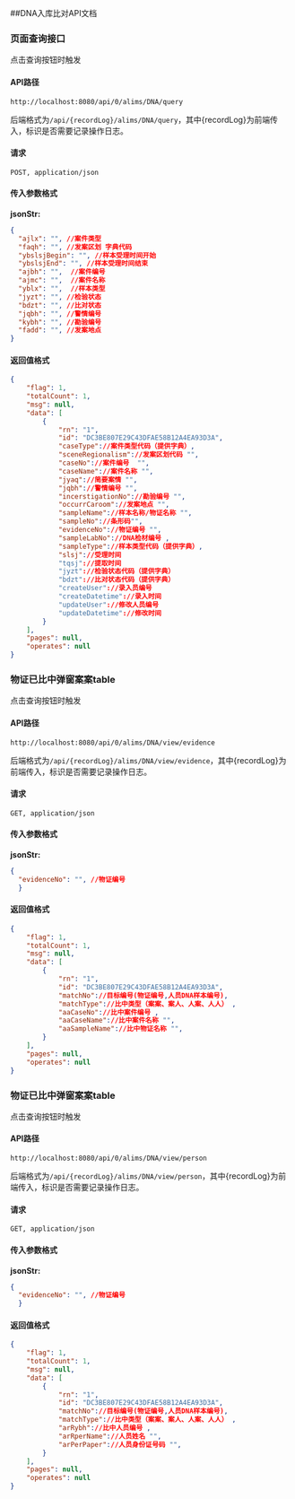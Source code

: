 ##DNA入库比对API文档

### 页面查询接口

点击查询按钮时触发

#### API路径

```http
http://localhost:8080/api/0/alims/DNA/query
```

后端格式为`/api/{recordLog}/alims/DNA/query`，其中{recordLog}为前端传入，标识是否需要记录操作日志。

#### 请求

```
POST, application/json
```

#### 传入参数格式
**jsonStr:**
```json
{
  "ajlx": "", //案件类型
  "faqh": "", //发案区划 字典代码
  "ybslsjBegin": "", //样本受理时间开始
  "ybslsjEnd": "", //样本受理时间结束
  "ajbh": "",  //案件编号
  "ajmc": "",  //案件名称
  "yblx": "",  //样本类型
  "jyzt": "", //检验状态
  "bdzt": "", //比对状态
  "jqbh": "", //警情编号
  "kybh": "", //勘验编号
  "fadd": "", //发案地点
}
```

#### 返回值格式

```json
{
    "flag": 1,
    "totalCount": 1,
    "msg": null,
    "data": [
		{
			"rn": "1",
			"id": "DC3BE807E29C43DFAE58B12A4EA93D3A",
			"caseType"://案件类型代码（提供字典）,
			"sceneRegionalism"://发案区划代码 "",
			"caseNo"://案件编号  "",
			"caseName"://案件名称 "",
			"jyaq"://简要案情 "",
			"jqbh"://警情编号 "",
			"incerstigationNo"://勘验编号 "",
			"occurrCaroom"://发案地点 "",
			"sampleName"://样本名称/物证名称 "",
			"sampleNo"://条形码"",
			"evidenceNo"://物证编号 "",
			"sampleLabNo"://DNA检材编号 ,
			"sampleType"://样本类型代码（提供字典）,
			"slsj"://受理时间
			"tqsj"://提取时间
			"jyzt"://检验状态代码（提供字典）
			"bdzt"://比对状态代码（提供字典）
			"createUser"://录入员编号
			"createDatetime"://录入时间
			"updateUser"://修改人员编号
			"updateDatetime"://修改时间
		}
    ],
    "pages": null,
    "operates": null
}
```


### 物证已比中弹窗案案table

点击查询按钮时触发

#### API路径

```http
http://localhost:8080/api/0/alims/DNA/view/evidence
```

后端格式为`/api/{recordLog}/alims/DNA/view/evidence`，其中{recordLog}为前端传入，标识是否需要记录操作日志。

#### 请求

```
GET, application/json
```

#### 传入参数格式
**jsonStr:**
```json
{
  "evidenceNo": "", //物证编号
  }
```

#### 返回值格式

```json
{
    "flag": 1,
    "totalCount": 1,
    "msg": null,
    "data": [
		{
			"rn": "1",
			"id": "DC3BE807E29C43DFAE58B12A4EA93D3A",
			"matchNo"://目标编号(物证编号,人员DNA样本编号),
			"matchType"://比中类型（案案、案人、人案、人人） ,
			"aaCaseNo"://比中案件编号 ,
			"aaCaseName"://比中案件名称 "",
			"aaSampleName"://比中物证名称 "",
		}
    ],
    "pages": null,
    "operates": null
}
```

### 物证已比中弹窗案案table

点击查询按钮时触发

#### API路径

```http
http://localhost:8080/api/0/alims/DNA/view/person
```

后端格式为`/api/{recordLog}/alims/DNA/view/person`，其中{recordLog}为前端传入，标识是否需要记录操作日志。

#### 请求

```
GET, application/json
```

#### 传入参数格式
**jsonStr:**
```json
{
  "evidenceNo": "", //物证编号
  }
```

#### 返回值格式

```json
{
    "flag": 1,
    "totalCount": 1,
    "msg": null,
    "data": [
		{
			"rn": "1",
			"id": "DC3BE807E29C43DFAE58B12A4EA93D3A",
			"matchNo"://目标编号(物证编号,人员DNA样本编号),
			"matchType"://比中类型（案案、案人、人案、人人） ,
			"arRybh"://比中人员编号 ,
			"arRperName"://人员姓名 "",
			"arPerPaper"://人员身份证号码 "",
		}
    ],
    "pages": null,
    "operates": null
}
````